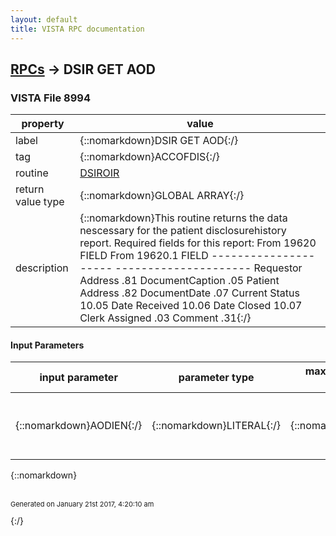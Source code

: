 ```yaml
---
layout: default
title: VISTA RPC documentation
---
```




## [RPCs](TableOfContent.md) &#8594; DSIR GET AOD 



### VISTA File 8994 


 property | value 
--- | --- 
 label | {::nomarkdown}DSIR GET AOD{:/}
 tag | {::nomarkdown}ACCOFDIS{:/}
 routine | [DSIROIR](http://code.osehra.org/dox/Routine_DSIROIR_source.html)
 return value type | {::nomarkdown}GLOBAL ARRAY{:/}
 description | {::nomarkdown}This routine returns the data nescessary for the patient disclosurehistory report.   Required fields for this report:   From 19620      FIELD   From 19620.1    FIELD  ---------------------   ---------------------  Requestor Address .81   DocumentCaption   .05  Patient Address   .82   DocumentDate      .07  Current Status  10.05  Date Received   10.06  Date Closed     10.07  Clerk Assigned    .03  Comment           .31{:/}

#### Input Parameters

| input parameter | parameter type | maximum data length | required | description | 
| --- | --- | --- | --- | --- | 
| {::nomarkdown}AODIEN{:/} | {::nomarkdown}LITERAL{:/} | {::nomarkdown}20{:/} | {::nomarkdown}true{:/} | {::nomarkdown}AODIEN = The request IEN for which you want an Accounting of Disclosure.{:/} | 

{::nomarkdown} <br/><br/><p style="font-size: 11px">Generated on January 21st 2017, 4:20:10 am</p>{:/}